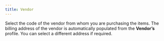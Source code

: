```yaml
---
title: Vendor
---
```



Select the code of the vendor from whom you are purchasing the items.  The billing address of the vendor is automatically populated from the  **Vendor’s** profile. You can select  a different address if required.
